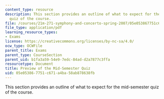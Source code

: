 ```yaml
---
content_type: resource
description: This section provides an outline of what to expect for the mid-semester
  quiz of the course.
file: /courses/21m-271-symphony-and-concerto-spring-2007/05e053867751c671a4ba58ab878638fb_midterm_preview.pdf
file_type: application/pdf
learning_resource_types:
- Exams
license: https://creativecommons.org/licenses/by-nc-sa/4.0/
ocw_type: OCWFile
parent_title: Exams
parent_type: CourseSection
parent_uid: b1fa3a59-54e9-7edc-84ad-d2a7877c3ffa
resourcetype: Document
title: Preview of the Mid-Semester Quiz
uid: 05e05386-7751-c671-a4ba-58ab878638fb
---
```

This section provides an outline of what to expect for the mid-semester quiz of the course.